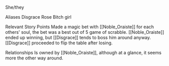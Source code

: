 She/they

Aliases
 Disgrace
 Rose
 Bitch girl



Relevant Story Points
 Made a magic bet with [[Noble_Oraiste]] for each others' soul, the bet was a best out of 5 game of scrabble. [[Noble_Oraiste]] ended up winning, but [[Disgrace]] tends to boss him around anyway.  [[Disgrace]] proceeded to flip the table after losing.

Relationships
 Is owned by [[Noble_Oraiste]], although at a glance, it seems more the other way around.